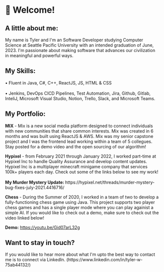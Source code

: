 <h1> 👋 Welcome! </h1>

<h2>A little about me:</h2>
My name is Tyler and I'm an Software Developer studying Computer Science at Seattle Pacific University with an intended graduation of June, 2023. I'm passionate about making software that advances our civilization in meaningful and powerful ways. 
<h2>My Skills:</h2>
<p>
• Fluent in Java, C#, C++, ReactJS, JS, HTML & CSS <br></br>
• Jenkins, DevOps CICD Pipelines, Test Automation, Jira, Github, Gitlab, InteliJ, Microsoft Visual 
Studio, Notion, Trello, Slack, and Microsoft Teams. 
</p>
<h2>My Portfolio:</h2>
<p>
 <b>MIX</b> - Mix is a new social media platform designed to connect individuals with new communities that share common interests. Mix was created in 6 months and was built using ReactJS & AWS. Mix was my senior capstone project and I was the frontend lead working within a team of 5 collegues. Stay posted for a demo video and the open sourcing of our algorithm!
<p/> 
<p>
<b>Hypixel</b> - from February 2021 through January 2022, I worked part-time at Hypixel Inc to handle Quality Assurance and develop content updates. Hypixel Inc is a multiplayer minecraft minigame company that services 100k+ players each day. Check out some of the links below to see my work! <br></br>
  <b>My Murder Mystery Update: </b>https://hypixel.net/threads/murder-mystery-bug-fixes-july-2021.4416716/
<p/> 
<p>
<b>Chess</b> - During the Summer of 2020, I worked in a team of two to develop a fully-functioning chess game using Java. This project supports two player chess games and has a single player mode where you can play againist a simple AI. If you would like to check out a demo, make sure to check out the video linked below!

  <b>Demo:</b> https://youtu.be/Gid07arL32g
<p/> 
<h2>Want to stay in touch?</h2>
<p>
If you would like to hear more about what I'm upto the best way to contact me is to connect via LinkedIn. (https://www.linkedin.com/in/tyler-w-75ab44132/)
<p/> 
